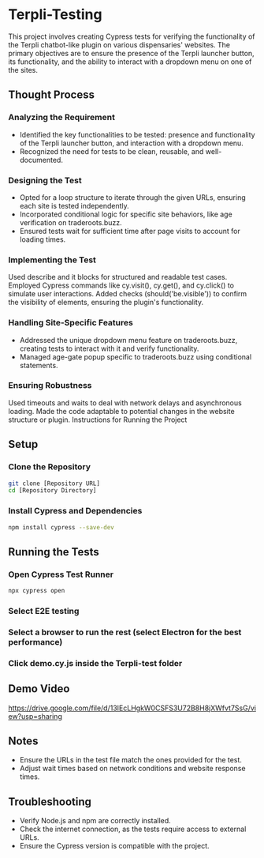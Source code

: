 # Terpli-Testing

This project involves creating Cypress tests for verifying the functionality of the Terpli chatbot-like plugin on various dispensaries' websites. The primary objectives are to ensure the presence of the Terpli launcher button, its functionality, and the ability to interact with a dropdown menu on one of the sites.


## Thought Process

### Analyzing the Requirement
- Identified the key functionalities to be tested: presence and functionality of the Terpli launcher button, and interaction with a dropdown menu.
- Recognized the need for tests to be clean, reusable, and well-documented.

### Designing the Test
- Opted for a loop structure to iterate through the given URLs, ensuring each site is tested independently.
- Incorporated conditional logic for specific site behaviors, like age verification on traderoots.buzz.
- Ensured tests wait for sufficient time after page visits to account for loading times.

### Implementing the Test
Used describe and it blocks for structured and readable test cases.
Employed Cypress commands like cy.visit(), cy.get(), and cy.click() to simulate user interactions.
Added checks (should('be.visible')) to confirm the visibility of elements, ensuring the plugin's functionality.

### Handling Site-Specific Features
- Addressed the unique dropdown menu feature on traderoots.buzz, creating tests to interact with it and verify functionality.
- Managed age-gate popup specific to traderoots.buzz using conditional statements.

### Ensuring Robustness
Used timeouts and waits to deal with network delays and asynchronous loading.
Made the code adaptable to potential changes in the website structure or plugin.
Instructions for Running the Project


## Setup

### Clone the Repository
```bash
git clone [Repository URL]
cd [Repository Directory]
```

### Install Cypress and Dependencies
```bash
npm install cypress --save-dev
```


## Running the Tests

### Open Cypress Test Runner
```bash
npx cypress open
```

### Select E2E testing

### Select a browser to run the rest (select Electron for the best performance)

### Click demo.cy.js inside the Terpli-test folder


## Demo Video
https://drive.google.com/file/d/13IEcLHgkW0CSFS3U72B8H8jXWfvt7SsG/view?usp=sharing

## Notes
- Ensure the URLs in the test file match the ones provided for the test.
- Adjust wait times based on network conditions and website response times.

## Troubleshooting
- Verify Node.js and npm are correctly installed.
- Check the internet connection, as the tests require access to external URLs.
- Ensure the Cypress version is compatible with the project.
